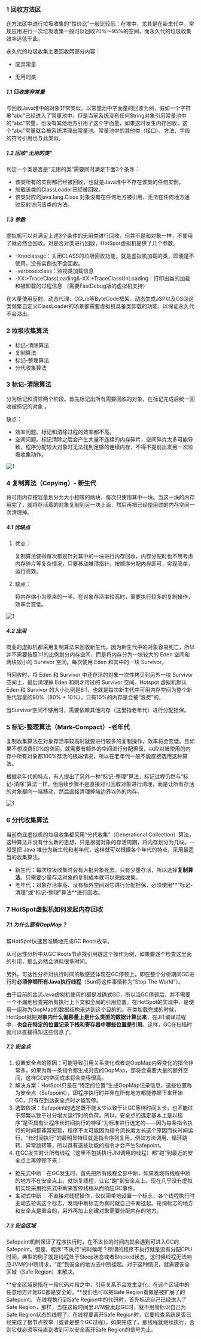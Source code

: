 ### 1 回收方法区

在方法区中进行垃圾收集的“性价比”一般比较低：在堆中，尤其是在新生代中，常规应用进行一次垃圾收集一般可以回收70%～95%的空间，而永久代的垃圾收集效率远低于此。 

永久代的垃圾收集主要回收两部分内容：

- 废弃常量

- 无用的类

  

##### 1.1 回收废弃常量

与回收Java堆中的对象非常类似。以常量池中字面量的回收为例，假如一个字符串“abc”已经进入了常量池中，但是当前系统没有任何String对象引用常量池中的“abc”常量，也没有其他地方引用了这个字面量，如果这时发生内存回收，这个“abc”常量就会被系统清理出常量池。常量池中的其他类（接口）、方法、字段的符号引用也与此类似。



##### 1.2 回收“无用的类”

判定一个类是否是“无用的类”需要同时满足下面3个条件：

- 该类所有的实例都已经被回收，也就是Java堆中不存在该类的任何实例。
- 加载该类的ClassLoader已经被回收。
- 该类对应的java.lang.Class 对象没有在任何地方被引用，无法在任何地方通过反射访问该类的方法。



##### 1.3 参数

虚拟机可以对满足上述3个条件的无用类进行回收，但并不是和对象一样，不使用了就必然会回收。对是否对类进行回收，HotSpot虚拟机提供了几个参数。

- -Xnoclassgc：关闭CLASS的垃圾回收功能，就是虚拟机加载的类，即便是不使用，没有实例也不会回收。
- -verbose:class：监视类加载信息
- -XX:+TraceClassLoading&-XX:+TraceClassUnLoading：打印出类的加载和被卸载的过程信息 （需要FastDebug版的虚拟机支持）

在大量使用反射、动态代理、CGLib等ByteCode框架、动态生成JSP以及OSGi这类频繁自定义ClassLoader的场景都需要虚拟机具备类卸载的功能，以保证永久代不会溢出。 



###  

### 2 垃圾收集算法

- 标记-清除算法
- 复制算法 
- 标记-整理算法 
- 分代收集算法



### 3 标记-清除算法

分为标记和清除两个阶段。首先标记出所有需要回收的对象，在标记完成后统一回收被标记的对象 。

缺点：

- 效率问题。标记和清除过程的效率都不高。   
- 空间问题。标记清除之后会产生大量不连续的内存碎片，空间碎片太多可能导致，程序分配较大对象时无法找到足够的连续内存，不得不提前出发另一次垃圾收集动作。 

![1](./assets/2.jpg)





### 4 复制算法（Copying）- 新生代

将可用内存按容量划分为大小相等的两块，每次只使用其中一块。当这一块的内存用完了，就将存活着的对象复制到另一块上面，然后再把已经使用过的内存空间一次清理掉。 

##### 4.1 优缺点

1. 优点：

   复制算法使得每次都是针对其中的一块进行内存回收，内存分配时也不用考虑内存碎片等复杂情况，只要移动堆顶指针，按顺序分配内存即可，实现简单，运行高效。

   

2. 缺点：

   将内存缩小为原来的一半。在对象存活率较高时，需要执行较多的复制操作，效率会变低。

![1](./assets/3.jpg)



##### 4.2 应用

商业的虚拟机都采用复制算法来回收新生代。因为新生代中的对象容易死亡，所以并不需要按照1:1的比例划分内存空间，而是将内存分为一块较大的 Eden 空间和两块较小的 Survivor 空间。每次使用 Eden 和其中的一块 Survivor。

当回收时，将 Eden 和 Survivor 中还存活的对象一次性拷贝到另外一块 Survivor 空间上，最后清理掉 Eden 和刚才用过的 Survivor 空间。Hotspot 虚拟机默认 Eden 和 Survivor 的大小比例是8:1，也就是每次新生代中可用内存空间为整个新生代容量的90%（80% + 10%），只有10%的内存是会被“浪费”的。

当Survivor空间不够用时，需要依赖其他内存（这里指老年代）进行分配担保。 



### 5 标记-整理算法（Mark-Compact）-老年代

复制收集算法在对象存活率较高时就要进行较多的复制操作，效率将会变低。且如果不想浪费50%的空间，就需要有额外的空间进行分配担保，以应对被使用的内存中所有对象都100%存活的极端情况，所以在老年代一般不能直接选用这种算法。

 根据老年代的特点，有人提出了另外一种“标记-整理”算法，标记过程仍然与“标记-清除”算法一样，但后续步骤不是直接对可回收对象进行清理，而是让所有存活的对象都向一端移动，然后直接清理掉端边界以外的内存。

![1](./assets/4.jpg)



### 6 分代收集算法

当前商业虚拟机的垃圾收集都采用“分代收集”（Generational Collection）算法，这种算法并没有什么新的思想，只是根据对象的存活周期，将内存划分为几块。一般是把 Java 堆分为新生代和老年代，这样就可以根据各个年代的特点，采用最适当的收集算法。 

- 新生代：每次垃圾收集时会有大批对象死去，只有少量存活，所以选择**复制算法**，只需要少量存活对象的复制成本就可以完成收集。
- 老年代：对象存活率高、没有额外空间对它进行分配担保，必须使用**“标记-清理”或“标记-整理”算法**进行回收。



### 7 HotSpot虚拟机如何发起内存回收

##### 7.1 为什么要有OopMap？

帮HotSpot快速且准确地完成GC Roots枚举。

从可达性分析中从GC Roots节点找引用链这个操作为例，如果要逐个检查这里面的引用，那么必然会消耗很多时间。

 另外，可达性分析对执行时间的敏感还体现在GC停顿上，即在整个分析期间GC进行时**必须停顿所有Java执行线程**（Sun将这件事情称为“Stop The World”）。

 由于目前的主流Java虚拟机使用的都是准确式GC，所以当GC停顿后，并不需要一个不漏地检查完所有执行上下文和全局的引用位置，在HotSpot的实现中，是使用一组称为OopMap的数据结构来达到这个目的的。在类加载完成的时候，HotSpot就把**对象内什么偏移量上是什么类型的数据计算出来**，在JIT编译过程中，**也会在特定的位置记录下栈和寄存器中哪些位置是引用**。这样，GC在扫描时就可以直接得知这些信息了。



##### 7.2 安全点

1. 设置安全点的原因：可能导致引用关系变化或者说OopMap内容变化的指令非常多，如果为每一条指令都生成对应的OopMap，那将会需要大量的额外空间，这样GC的空间成本将会变得很高。
2. 解决方案：HotSpot只是在“特定的位置”生成OopMap记录信息，这些位置称为安全点（Safepoint），即程序执行时并非在所有地方都能停顿下来开始GC，只有在到达安全点时才能暂停。
3. 选取依据：Safepoint的选定既不能太少以致于让GC等待时间太长，也不能过于频繁以致于过分增大运行时的负荷。所以，安全点的选定基本上是以程序“是否具有让程序长时间执行的特征”为标准进行选定的——因为每条指令执行的时间都非常短暂，程序不太可能因为指令流长度太长这个原因而长时间运行，“长时间执行”的最明显特征就是指令序列复用，例如方法调用、循环跳转、异常跳转等，所以具有这些功能的指令才会产生Safepoint。 
4. 在GC发生时让所有线程（这里不包括执行JNI调用的线程）都“跑”到最近的安全点上再停顿下来：

- 抢先式中断：在GC发生时，首先把所有线程全部中断，如果发现有线程中断的地方不在安全点上，就恢复线程，让它“跑”到安全点上。现在几乎没有虚拟机实现采用抢先式中断来暂停线程从而响应GC事件。
- 主动式中断： 不直接对线程操作，仅仅简单地设置一个标志，各个线程执行时主动去轮询这个标志，发现中断标志为真时就自己中断挂起。轮询标志的地方和安全点是重合的，另外再加上创建对象需要分配内存的地方。



##### 7.3 安全区域

Safepoint机制保证了程序执行时，在不太长的时间内就会遇到可进入GC的Safepoint。但是，程序“不执行”的时候呢？所谓的程序不执行就是没有分配CPU时间，典型的例子就是线程处于Sleep状态或者Blocked状态，这时候线程无法响应JVM的中断请求，“走”到安全的地方去中断挂起。对于这种情况，就需要安全区域（Safe Region）来解决。

 **安全区域是指在一段代码片段之中，引用关系不会发生变化。在这个区域中的任意地方开始GC都是安全的。**我们也可以把Safe Region看做是被扩展了的Safepoint。 在线程执行到Safe Region中的代码时，首先标识自己已经进入了Safe Region，那样，当在这段时间里JVM要发起GC时，就不用管标识自己为Safe Region状态的线程了。在线程要离开Safe Region时，它要检查系统是否已经完成了根节点枚举（或者是整个GC过程），如果完成了，那线程就继续执行，否则它就必须等待直到收到可以安全离开Safe Region的信号为止。



